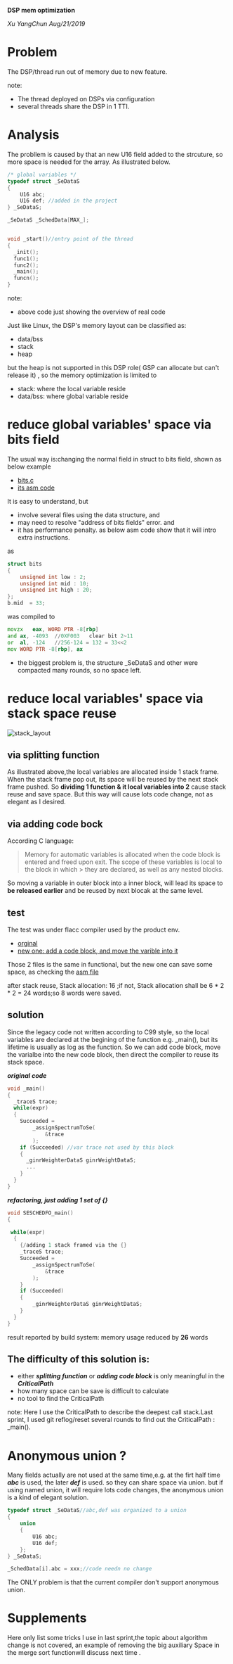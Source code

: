 ﻿**DSP mem optimization**

*Xu YangChun Aug/21/2019*

# Problem
The DSP/thread run out of memory due to new feature. 

note:
* The thread deployed on DSPs via configuration
* several threads share the DSP in 1 TTI.

# Analysis
The probllem is caused by that an new U16 field added to the strcuture,  so more space is needed for the array. As illustrated below.

```c
/* global variables */
typedef struct _SeDataS
{
	U16 abc;
	U16 def; //added in the project
} _SeDataS;

_SeDataS _SchedData[MAX_];


void _start()//entry point of the thread
{
  _init();
  func1();
  func2();
  _main();
  funcn();
}
```  
note:
* above code just showing the overview of real code

Just like Linux, the DSP's memory layout can be classified as:
* data/bss
* stack
* heap

but the heap is not supported in this DSP role( GSP can allocate but can't release it) , so the memory optimization is limited to  
* stack:  where the local variable reside 
* data/bss: where global variable reside

<!-- pagebreak -->
# reduce global variables' space via bits field
The usual way is:changing the normal field in struct to bits field, shown as below example 

* [bits.c](intel/bits.c)
* [its asm code](intel/bits.s)

It is easy to understand, but 
* involve several files using the data structure, and
* may need to resolve "address of bits fields" error. and
* it has performance penalty. as below asm code show that it will intro extra instructions.

as 
```c
struct bits
{
	unsigned int low : 2;
	unsigned int mid : 10;
	unsigned int high : 20;
};
b.mid  = 33;
```
was compiled to
```asm
movzx	eax, WORD PTR -8[rbp]
and	ax, -4093  //0XF003   clear bit 2~11
or	al, -124   //256-124 = 132 = 33<<2
mov	WORD PTR -8[rbp], ax
```

* the biggest problem is, the structure _SeDataS and other were compacted many rounds, so no space left.


# reduce local variables' space via stack space reuse
![stack_layout](stack_layout.png)

## via splitting function
As illustrated above,the local variables are allocated inside 1 stack frame. When the stack frame pop out, its space will be reused by the next stack frame pushed. So **dividing 1 function & it local variables into 2**  cause stack reuse and save space. But this way will cause lots code change, not as elegant as I desired.

## via adding code bock
According C language:
> Memory for automatic variables is allocated when the code block is entered and freed upon exit. The scope of these variables is local to the block in which > they are declared, as well as any nested blocks.

So moving a variable in outer block into a inner block, will lead its space to **be released earlier** and be reused by next blocak at the same level.

## test

The test was under flacc compiler used by the product env.

* [orginal](flacc/stack_not_reuse.c) 
* [new one: add a code block, and move the varible into it](flacc/stack_reuse.c)

Those 2 files is the same in functional, but the new one can save some space, as checking the [asm file](flacc/stack_reuse.s)

after stack reuse, Stack allocation: 16 ;if not, Stack allocation shall be 6 * 2 * 2 = 24 words;so 8 words were saved.

## solution

Since the legacy code not written according to C99 style, so the local variables are declared at the begining of the function e.g. _main(), but its lifetime  is usually as log as the function. So we can add code block, move the varialbe into the new code block, then direct the compiler to reuse its stack space.

***original code***
```c
void _main()
{
  _traceS trace;
  while(expr)
  {
    Succeeded =
        _assignSpectrumToSe(
            &trace
        );
    if (Succeeded) //var trace not used by this block 
    {
      _ginrWeighterDataS ginrWeightDataS;
	  ... 
    }    
  }
}
```
***refactoring, just adding 1 set of {}***
```c
void SESCHEDFO_main()
{

 while(expr)
  {
    {/adding 1 stack framed via the {}
    _traceS trace;
    Succeeded =
        _assignSpectrumToSe(
            &trace
        );
    }
    if (Succeeded)
    {
        _ginrWeighterDataS ginrWeightDataS;
    }    
  }
}
```

result reported by build system: memory usage reduced by **26** words

## The difficulty of this solution is:
* either ***splitting function*** or ***adding code block*** is only meaningful in the ***CriticalPath***
* how many space can be save is difficult to calculate
* no tool to find the CriticalPath

note:
Here I use the CriticalPath to describe the deepest call stack.Last sprint, I used git reflog/reset several rounds to find out the CriticalPath : _main().

# Anonymous union ?
Many fields actually are not used at the same time,e.g. at the firt half time ***abc*** is used, the later ***def*** is used. so they can share space via union. but if using named union, it will require lots code changes, the anonymous union is a kind of elegant solution.

```c
typedef struct _SeDataS//abc,def was organized to a union
{
	union
	{
		U16 abc;
		U16 def;
	};
} _SeDataS;	

_SchedData[i].abc = xxx;//code needn no change
```
The ONLY problem is that the current compiler don't support anonymous union.

# Supplements
Here only list some tricks I use in last sprint,the topic about algorithm change is not covered, an example of removing the big auxiliary Space in the merge sort functionwill discuss next time .



